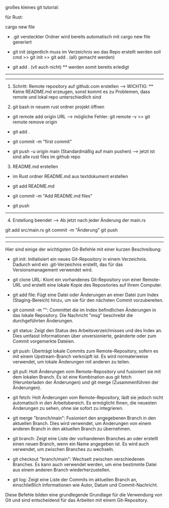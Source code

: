 großes kleines git tutorial:

für Rust:

cargo new file 
* .git versteckter Ordner wird bereits automatisch mit cargo new file generiert 

* git init (eigentlich muss im Verzeichnis wo das Repo erstellt werden soll cmd >> git init >> git add . (all) gemacht werden)
* git add . (vll auch nicht)
** werden somit bereits erledigt

-----------------------------------------------------------------------------------------------------------------------------
-----------------------------------------------------------------------------------------------------------------------------

1. Schritt: Remote repository auf github.com erstellen
--> WICHTIG: ** Keine README.md erzeugen, sonst kommt es zu Problemen, dass remote und lokal repo unterschiedlich sind 



2. git bash in neuem rust ordner projekt öffnen 

* git remote add origin URL <HTTPS>
--> mögliche Fehler: git remote -v >> git remote remove origin 

* git add .

* git commit -m "first commit"

* git push -u origin main (Standardmäßig auf main pushen)
--> jetzt ist sind alle rust files im github repo 


3. README.md erstellen

* im Rust ordner README.md aus textdokument erstellen

* git add README.md 

* git commit -m "Add README.md files"

* git push

-----------------------------------------------------------------------------------------------------------------------------

4. Erstellung beendet 
--> Ab jetzt nach jeder Änderung der main.rs

git add src/main.rs
git commit -m "Änderung"
git push 


-----------------------------------------------------------------------------------------------------------------------------
-----------------------------------------------------------------------------------------------------------------------------

Hier sind einige der wichtigsten Git-Befehle mit einer kurzen Beschreibung:

- git init:
Initialisiert ein neues Git-Repository in einem Verzeichnis. Dadurch wird ein .git-Verzeichnis erstellt, das für das Versionsmanagement verwendet wird.

- git clone URL<repository-url>:
Klont ein vorhandenes Git-Repository von einer Remote-URL und erstellt eine lokale Kopie des Repositories auf Ihrem Computer.

- git add file<file>:
Fügt eine Datei oder Änderungen an einer Datei zum Index (Staging-Bereich) hinzu, um sie für den nächsten Commit vorzubereiten.

- git commit -m "<commit-message>":
Committet die im Index befindlichen Änderungen in das lokale Repository. Die Nachricht "msg"<commit-message> beschreibt die durchgeführten Änderungen.

- git status:
Zeigt den Status des Arbeitsverzeichnisses und des Index an. Dies umfasst Informationen über unversionierte, geänderte oder zum Commit vorgemerkte Dateien.

- git push:
Überträgt lokale Commits zum Remote-Repository, sofern es mit einem Upstream-Branch verknüpft ist. Es wird normalerweise verwendet, um lokale Änderungen mit anderen zu teilen.

- git pull:
Holt Änderungen vom Remote-Repository und fusioniert sie mit dem lokalen Branch. Es ist eine Kombination aus git fetch (Herunterladen der Änderungen) und git merge (Zusammenführen der Änderungen).

- git fetch:
Holt Änderungen vom Remote-Repository, lädt sie jedoch nicht automatisch in den Arbeitsbereich. Es ermöglicht Ihnen, die neuesten Änderungen zu sehen, ohne sie sofort zu integrieren.

- git merge "branch/main"<branch>:
Fusioniert den angegebenen Branch in den aktuellen Branch. Dies wird verwendet, um Änderungen von einem anderen Branch in den aktuellen Branch zu übernehmen.

- git branch:
Zeigt eine Liste der vorhandenen Branches an oder erstellt einen neuen Branch, wenn ein Name angegeben ist. Es wird auch verwendet, um zwischen Branches zu wechseln.

- git checkout "branch/main"<branch>:
Wechselt zwischen verschiedenen Branches. Es kann auch verwendet werden, um eine bestimmte Datei aus einem anderen Branch wiederherzustellen.

- git log:
Zeigt eine Liste der Commits im aktuellen Branch an, einschließlich Informationen wie Autor, Datum und Commit-Nachricht.

Diese Befehle bilden eine grundlegende Grundlage für die Verwendung von Git und sind entscheidend für das Arbeiten mit einem Git-Repository.





